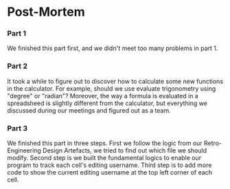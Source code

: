# Post-Mortem
### Part 1
We finished this part first, and we didn't meet too many problems in part 1.
### Part 2
It took a while to figure out to discover how to calculate some new functions in the calculator. For example, should we use evaluate trigonometry using "degree" or "radian"? Moreover, the way a formula is evaluated in a spreadsheed is slightly different from the calculator, but everything we discussed during our meetings and figured out as a team.
### Part 3
We finished this part in three steps. First we follow the logic from our Retro-Engineering Design Artefacts, we tried to find out which file we should modify. Second step is we built the fundamental logics to enable our program to track each cell's editing username. Third step is to add more code to show the current editing username at the top left corner of each cell.


